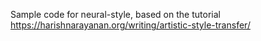 Sample code for neural-style, based on the tutorial https://harishnarayanan.org/writing/artistic-style-transfer/